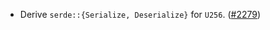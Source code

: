 *   Derive `serde::{Serialize, Deserialize}` for `U256`. ([#2279](https://github.com/informalsystems/ibc-rs/issues/2279))
